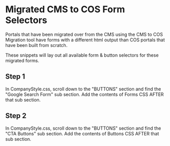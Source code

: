 Migrated CMS to COS Form Selectors
==================================
Portals that have been migrated over from the CMS using the CMS to COS Migration tool have forms with a different html output than COS portals that have been built from scratch.

These snippets will lay out all available form & button selectors for these migrated forms.

Step 1
------------------------------------
In CompanyStyle.css, scroll down to the "BUTTONS" section and find the "Google Search Form" sub section.  Add the contents of Forms CSS AFTER that sub section.


Step 2
-----------------------------
In CompanyStyle.css, scroll down to the "BUTTONS" section and find the "CTA Buttons" sub section.  Add the contents of Buttons CSS AFTER that sub section.

